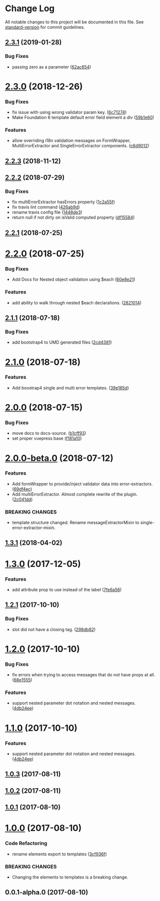 # Change Log

All notable changes to this project will be documented in this file. See [standard-version](https://github.com/conventional-changelog/standard-version) for commit guidelines.

<a name="2.3.1"></a>
## [2.3.1](https://github.com/dobromir-hristov/vuelidate-error-extractor/compare/v2.3.0...v2.3.1) (2019-01-28)


### Bug Fixes

* passing zero as a parameter ([62ac854](https://github.com/dobromir-hristov/vuelidate-error-extractor/commit/62ac854))



<a name="2.3.0"></a>
# [2.3.0](https://github.com/dobromir-hristov/vuelidate-error-extractor/compare/v2.2.3...v2.3.0) (2018-12-26)


### Bug Fixes

* fix issue with using wrong validator param key. ([6c71274](https://github.com/dobromir-hristov/vuelidate-error-extractor/commit/6c71274))
* Make Foundation 6 template default error field element a div ([59b1e60](https://github.com/dobromir-hristov/vuelidate-error-extractor/commit/59b1e60))


### Features

* allow overriding i18n validation messages on FormWrapper, MultiErrorExtractor and SingleErrorExtractor components. ([c6d9012](https://github.com/dobromir-hristov/vuelidate-error-extractor/commit/c6d9012))



<a name="2.2.3"></a>
## [2.2.3](https://github.com/dobromir-hristov/vuelidate-error-extractor/compare/v2.2.2...v2.2.3) (2018-11-12)



<a name="2.2.2"></a>
## [2.2.2](https://github.com/dobromir-hristov/vuelidate-error-extractor/compare/v2.2.1...v2.2.2) (2018-07-29)


### Bug Fixes

* fix multiErrorExtractor hasErrors property ([1c2a55f](https://github.com/dobromir-hristov/vuelidate-error-extractor/commit/1c2a55f))
* fix travis lint command ([426ab9d](https://github.com/dobromir-hristov/vuelidate-error-extractor/commit/426ab9d))
* rename travis config file ([1448de3](https://github.com/dobromir-hristov/vuelidate-error-extractor/commit/1448de3))
* return null if not dirty on isValid computed property ([df15584](https://github.com/dobromir-hristov/vuelidate-error-extractor/commit/df15584))



<a name="2.2.1"></a>
## [2.2.1](https://github.com/dobromir-hristov/vuelidate-error-extractor/compare/v2.2.0...v2.2.1) (2018-07-25)



<a name="2.2.0"></a>
# [2.2.0](https://github.com/dobromir-hristov/vuelidate-error-extractor/compare/v2.1.1...v2.2.0) (2018-07-25)


### Bug Fixes

* Add Docs for Nested object validation using $each ([60e8e21](https://github.com/dobromir-hristov/vuelidate-error-extractor/commit/60e8e21))


### Features

* add ability to walk through nested $each declarations. ([2821014](https://github.com/dobromir-hristov/vuelidate-error-extractor/commit/2821014))



<a name="2.1.1"></a>
## [2.1.1](https://github.com/dobromir-hristov/vuelidate-error-extractor/compare/v2.1.0...v2.1.1) (2018-07-18)


### Bug Fixes

* add bootstrap4 to UMD generated files ([2cd4381](https://github.com/dobromir-hristov/vuelidate-error-extractor/commit/2cd4381))



<a name="2.1.0"></a>
# [2.1.0](https://github.com/dobromir-hristov/vuelidate-error-extractor/compare/v2.0.0...v2.1.0) (2018-07-18)


### Features

* Add boostrap4 single and multi error templates. ([39e185d](https://github.com/dobromir-hristov/vuelidate-error-extractor/commit/39e185d))



<a name="2.0.0"></a>
# [2.0.0](https://github.com/dobromir-hristov/vuelidate-error-extractor/compare/v2.0.0-beta.0...v2.0.0) (2018-07-15)


### Bug Fixes

* move docs to docs-source. ([b1cff93](https://github.com/dobromir-hristov/vuelidate-error-extractor/commit/b1cff93))
* set proper vuepress base ([f181a10](https://github.com/dobromir-hristov/vuelidate-error-extractor/commit/f181a10))



<a name="2.0.0-beta.0"></a>
# [2.0.0-beta.0](https://github.com/dobromir-hristov/vuelidate-error-extractor/compare/v1.3.1...v2.0.0-beta.0) (2018-07-12)


### Features

* Add formWrapper to provide/inject validator data into error-extractors. ([69df4ec](https://github.com/dobromir-hristov/vuelidate-error-extractor/commit/69df4ec))
* Add multiErrorExtractor. Almost complete rewrite of the plugin. ([2c041dd](https://github.com/dobromir-hristov/vuelidate-error-extractor/commit/2c041dd))


### BREAKING CHANGES

* template structure changed. Rename messageExtractorMixin to single-error-extractor-mixin.



<a name="1.3.1"></a>
## [1.3.1](https://github.com/dobromir-hristov/vuelidate-error-extractor/compare/v1.3.0...v1.3.1) (2018-04-02)



<a name="1.3.0"></a>
# [1.3.0](https://github.com/dobromir-hristov/vuelidate-error-extractor/compare/v1.2.1...v1.3.0) (2017-12-05)


### Features

* add attribute prop to use instead of the label ([7fe6a56](https://github.com/dobromir-hristov/vuelidate-error-extractor/commit/7fe6a56))



<a name="1.2.1"></a>
## [1.2.1](https://github.com/dobromir-hristov/vuelidate-error-extractor/compare/v1.2.0...v1.2.1) (2017-10-10)


### Bug Fixes

* slot did not have a closing tag. ([298db82](https://github.com/dobromir-hristov/vuelidate-error-extractor/commit/298db82))



<a name="1.2.0"></a>
# [1.2.0](https://github.com/dobromir-hristov/vuelidate-error-extractor/compare/v1.0.3...v1.2.0) (2017-10-10)


### Bug Fixes

* fix errors when trying to access messages that do not have props at all. ([68e1555](https://github.com/dobromir-hristov/vuelidate-error-extractor/commit/68e1555))


### Features

* support nested parameter dot notation and nested messages. ([4db24ee](https://github.com/dobromir-hristov/vuelidate-error-extractor/commit/4db24ee))



<a name="1.1.0"></a>
# [1.1.0](https://github.com/dobromir-hristov/vuelidate-error-extractor/compare/v1.0.3...v1.1.0) (2017-10-10)


### Features

* support nested parameter dot notation and nested messages. ([4db24ee](https://github.com/dobromir-hristov/vuelidate-error-extractor/commit/4db24ee))



<a name="1.0.3"></a>
## [1.0.3](https://github.com/dobromir-hristov/vuelidate-error-extractor/compare/v1.0.1...v1.0.3) (2017-08-11)



<a name="1.0.2"></a>
## [1.0.2](https://github.com/dobromir-hristov/vuelidate-error-extractor/compare/v1.0.1...v1.0.2) (2017-08-11)



<a name="1.0.1"></a>
## [1.0.1](https://github.com/dobromir-hristov/vuelidate-error-extractor/compare/v1.0.0...v1.0.1) (2017-08-10)



<a name="1.0.0"></a>
# [1.0.0](https://github.com/dobromir-hristov/vuelidate-error-extractor/compare/v0.0.1-alpha.0...v1.0.0) (2017-08-10)


### Code Refactoring

* rename elements export to templates ([3cf936f](https://github.com/dobromir-hristov/vuelidate-error-extractor/commit/3cf936f))


### BREAKING CHANGES

* Changing the elements to templates is a breaking change.



<a name="0.0.1-alpha.0"></a>
## 0.0.1-alpha.0 (2017-08-10)

